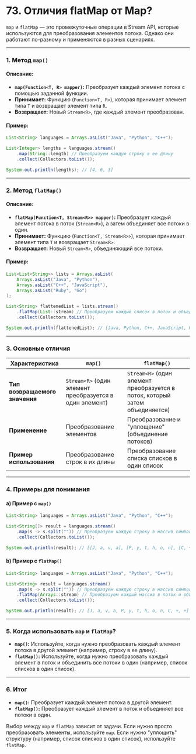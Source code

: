 # 73. Отличия flatMap от Map?

`map` и `flatMap` — это промежуточные операции в Stream API, которые используются для преобразования элементов потока. Однако они работают по-разному и применяются в разных сценариях.

---

### **1. Метод `map()`**

#### **Описание:**
- **`map(Function<T, R> mapper)`:** Преобразует каждый элемент потока с помощью заданной функции.
- **Принимает:** Функцию (`Function<T, R>`), которая принимает элемент типа `T` и возвращает элемент типа `R`.
- **Возвращает:** Новый `Stream<R>`, где каждый элемент преобразован.

#### **Пример:**
```java
List<String> languages = Arrays.asList("Java", "Python", "C++");

List<Integer> lengths = languages.stream()
    .map(String::length) // Преобразуем каждую строку в ее длину
    .collect(Collectors.toList());

System.out.println(lengths); // [4, 6, 3]
```

---

### **2. Метод `flatMap()`**

#### **Описание:**
- **`flatMap(Function<T, Stream<R>> mapper)`:** Преобразует каждый элемент потока в поток (`Stream<R>`), а затем объединяет все потоки в один.
- **Принимает:** Функцию (`Function<T, Stream<R>>`), которая принимает элемент типа `T` и возвращает `Stream<R>`.
- **Возвращает:** Новый `Stream<R>`, объединяющий все потоки.

#### **Пример:**
```java
List<List<String>> lists = Arrays.asList(
    Arrays.asList("Java", "Python"),
    Arrays.asList("C++", "JavaScript"),
    Arrays.asList("Ruby", "Go")
);

List<String> flattenedList = lists.stream()
    .flatMap(List::stream) // Преобразуем каждый список в поток и объединяем
    .collect(Collectors.toList());

System.out.println(flattenedList); // [Java, Python, C++, JavaScript, Ruby, Go]
```

---

### **3. Основные отличия**

| Характеристика          | `map()`                              | `flatMap()`                          |
|-------------------------|--------------------------------------|--------------------------------------|
| **Тип возвращаемого значения** | `Stream<R>` (один элемент преобразуется в один элемент) | `Stream<R>` (один элемент преобразуется в поток, который затем объединяется) |
| **Применение**          | Преобразование элементов             | Преобразование и "уплощение" (объединение потоков) |
| **Пример использования**| Преобразование строк в их длины      | Преобразование списка списков в один список |

---

### **4. Примеры для понимания**

#### a) **Пример с `map()`**
```java
List<String> languages = Arrays.asList("Java", "Python", "C++");

List<String[]> result = languages.stream()
    .map(s -> s.split("")) // Преобразуем каждую строку в массив символов
    .collect(Collectors.toList());

System.out.println(result); // [[J, a, v, a], [P, y, t, h, o, n], [C, +, +]]
```

#### b) **Пример с `flatMap()`**
```java
List<String> languages = Arrays.asList("Java", "Python", "C++");

List<String> result = languages.stream()
    .map(s -> s.split("")) // Преобразуем каждую строку в массив символов
    .flatMap(Arrays::stream) // Преобразуем каждый массив в поток и объединяем
    .collect(Collectors.toList());

System.out.println(result); // [J, a, v, a, P, y, t, h, o, n, C, +, +]
```

---

### **5. Когда использовать `map` и `flatMap`?**

- **`map()`:** Используйте, когда нужно преобразовать каждый элемент потока в другой элемент (например, строку в ее длину).
- **`flatMap()`:** Используйте, когда нужно преобразовать каждый элемент в поток и объединить все потоки в один (например, список списков в один список).

---

### **6. Итог**

- **`map()`:** Преобразует каждый элемент потока в другой элемент.
- **`flatMap()`:** Преобразует каждый элемент в поток и объединяет все потоки в один.

Выбор между `map` и `flatMap` зависит от задачи. Если нужно просто преобразовать элементы, используйте `map`. Если нужно "уплощить" структуру (например, список списков в один список), используйте `flatMap`.
